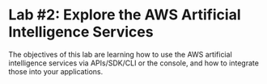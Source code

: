 # Lab #2: Explore the AWS Artificial Intelligence Services

The objectives of this lab are learning how to use the AWS artificial intelligence services via APIs/SDK/CLI or the console, and how to integrate those into your applications.
